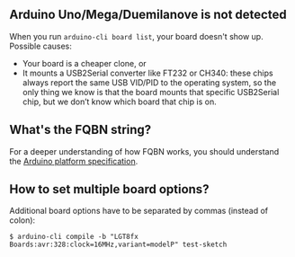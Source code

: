 ## Arduino Uno/Mega/Duemilanove is not detected

When you run `arduino-cli board list`, your board doesn't show up. Possible causes:

-  Your board is a cheaper clone, or
-  It mounts a USB2Serial converter like FT232 or CH340: these chips
   always report the same USB VID/PID to the operating system, so the
   only thing we know is that the board mounts that specific
   USB2Serial chip, but we don’t know which board that chip is on.

##  What's the FQBN string?

For a deeper understanding of how FQBN works, you should understand
the [Arduino platform specification][0].

##  How to set multiple board options?

Additional board options have to be separated by commas (instead of colon):

`$ arduino-cli compile -b "LGT8fx Boards:avr:328:clock=16MHz,variant=modelP" test-sketch`


[0]: platform-specification.md
